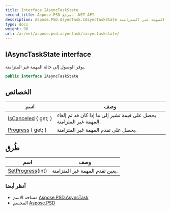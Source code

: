 ```yaml
---
title: Interface IAsyncTaskState
second_title: Aspose.PSD لمرجع .NET API
description: Aspose.PSD.AsyncTask.IAsyncTaskState واجهه المستخدم. يوفر الوصول إلى حالة المهمة غير المتزامنة.
type: docs
weight: 90
url: /ar/net/aspose.psd.asynctask/iasynctaskstate/
---
```

## IAsyncTaskState interface

يوفر الوصول إلى حالة المهمة غير المتزامنة.

```csharp
public interface IAsyncTaskState
```

## الخصائص

| اسم | وصف |
| --- | --- |
| [IsCanceled](../../aspose.psd.asynctask/iasynctaskstate/iscanceled/) { get; } | يحصل على قيمة تشير إلى ما إذا كان قد تم إلغاء المهمة غير المتزامنة. |
| [Progress](../../aspose.psd.asynctask/iasynctaskstate/progress/) { get; } | يحصل على تقدم المهمة غير المتزامنة. |

## طُرق

| اسم | وصف |
| --- | --- |
| [SetProgress](../../aspose.psd.asynctask/iasynctaskstate/setprogress/)(int) | يعين تقدم المهمة غير المتزامنة. |

### أنظر أيضا

* مساحة الاسم [Aspose.PSD.AsyncTask](../../aspose.psd.asynctask/)
* المجسم [Aspose.PSD](../../)


